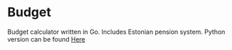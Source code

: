 # Budget
Budget calculator written in Go. Includes Estonian pension system. Python version can be found [Here](https://github.com/budde96/python/tree/main/budget)
